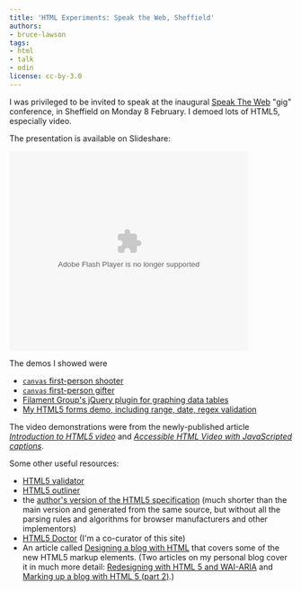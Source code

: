```yaml
---
title: 'HTML Experiments: Speak the Web, Sheffield'
authors:
- bruce-lawson
tags:
- html
- talk
- odin
license: cc-by-3.0
---
```


<p>I was privileged to be invited to speak at the inaugural <a href="http://speaktheweb.org/">Speak The Web</a> &quot;gig&quot; conference, in Sheffield on Monday 8 February. I demoed lots of <abbr>HTML</abbr>5, especially video.</p>
<p>The presentation is available on Slideshare:</p>
<embed src="http://static.slidesharecdn.com/swf/ssplayer2.swf?doc=cfakepathsheffield-speak-the-web-100212051836-phpapp02&amp;rel=0&amp;stripped_title=speak-the-web-the-html5-experiments" type="application/x-shockwave-flash" allowfullscreen="true" width="425" height="355" allowscriptaccess="never" />
<p>The demos I showed were</p>
<ul>
<li><a href="http://www.benjoffe.com/code/demos/canvascape/"><code>canvas</code> first-person shooter</a></li>
<li><a href="http://htmlfive.appspot.com/static/gifter.html"><code>canvas</code> first-person gifter</a></li>
<li><a href="http://www.filamentgroup.com/lab/jquery_visualize_plugin_accessible_charts_graphs_from_tables_html5_canvas/">Filament Group&#39;s jQuery plugin for graphing data tables</a></li>
<li>
<a href="http://people.opera.com/brucel/demo/html5-forms-LWS-demo.html">My <abbr>HTML</abbr>5 forms demo, including range, date, regex validation</a>
</li>
</ul>
<p>The video demonstrations were from the newly-published article <a href="http://dev.opera.com/articles/view/introduction-html5-video/"><cite>Introduction to <abbr>HTML</abbr>5 video</cite></a> and <a href="http://dev.opera.com/articles/view/accessible-html5-video-with-javascripted-captions/"><cite>Accessible <abbr>HTML</abbr> Video with JavaScripted captions</cite></a>.</p>

<p>Some other useful resources:</p>

<ul>
<li><a href="http://html5.validator.nu/"><abbr>HTML</abbr>5 validator</a></li>
<li><a href="http://gsnedders.html5.org/outliner/"><abbr>HTML</abbr>5 outliner</a></li>
<li>the <a href="http://dev.w3.org/html5/spec-author-view/">author&#39;s version of the <abbr>HTML</abbr>5 specification</a> (much shorter than the main version and generated from the same source, but without all the parsing rules and algorithms for browser manufacturers and other implementors)</li>
<li>
<a href="http://www.html5doctor.com/"><abbr>HTML</abbr>5 Doctor</a> (I&#39;m a co-curator of this site)</li>
<li>An article called <a href="http://html5doctor.com/designing-a-blog-with-html5/">Designing a blog with <abbr>HTML</abbr></a> that covers some of the new <abbr>HTML</abbr>5 markup elements. (Two articles on my personal blog cover it in much more detail: <a href="http://www.brucelawson.co.uk//2009/redesigning-with-html-5-wai-aria/">Redesigning with HTML 5 and WAI-ARIA</a> and <a href="http://www.brucelawson.co.uk//2009/marking-up-a-blog-with-html-5-part-2/">Marking up a blog with HTML 5 (part 2)</a>.)</li>
</ul>
